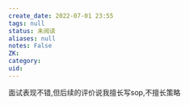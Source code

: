 ```yaml
---
create_date: 2022-07-01 23:55
tags: null
status: 未阅读 
aliases: null
notes: False
ZK: 
category: 
uid: 
---
```



面试表现不错,但后续的评价说我擅长写sop,不擅长策略



